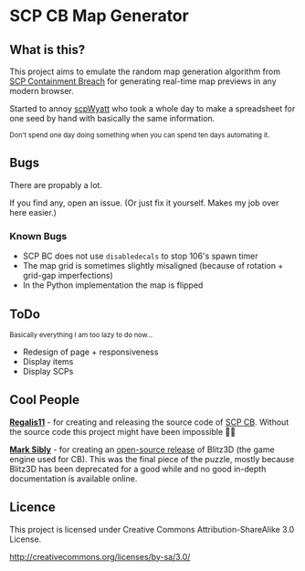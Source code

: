 # SCP CB Map Generator

## What is this?

This project aims to emulate the random map generation algorithm from [SCP Containment Breach](https://www.scpcbgame.com) for generating real-time map previews in any modern browser.

Started to annoy [scpWyatt](https://www.youtube.com/@scpWyatt) who took a whole day to make a spreadsheet for one seed by hand with basically the same information.

<small>Don't spend one day doing something when you can spend ten days automating it.</small>

## Bugs

There are propably a lot.

If you find any, open an issue. (Or just fix it yourself. Makes my job over here easier.)

### Known Bugs

- SCP BC does not use `disabledecals` to stop 106's spawn timer
- The map grid is sometimes slightly misaligned (because of rotation + grid-gap imperfections)
- In the Python implementation the map is flipped

## ToDo

<small>Basically everything I am too lazy to do now...</small>

- Redesign of page + responsiveness
- Display items
- Display SCPs

## Cool People

[**Regalis11**](https://www.youtube.com/@scpWyatt) - for creating and releasing the source code of [SCP CB](https://github.com/Regalis11/scpcb). Without the source code this project might have been impossible 🤷‍♂️

[**Mark Sibly**](https://github.com/blitz-research) - for creating an [open-source release](https://github.com/blitz-research/blitz3d) of Blitz3D (the game engine used for CB). This was the final piece of the puzzle, mostly because Blitz3D has been deprecated for a good while and no good in-depth documentation is available online.

## Licence

This project is licensed under Creative Commons Attribution-ShareAlike 3.0 License.

http://creativecommons.org/licenses/by-sa/3.0/
